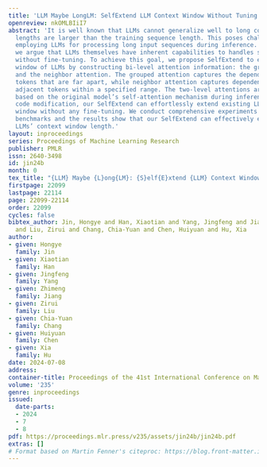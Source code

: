 ```yaml
---
title: 'LLM Maybe LongLM: SelfExtend LLM Context Window Without Tuning'
openreview: nkOMLBIiI7
abstract: 'It is well known that LLMs cannot generalize well to long contexts whose
  lengths are larger than the training sequence length. This poses challenges when
  employing LLMs for processing long input sequences during inference. In this work,
  we argue that LLMs themselves have inherent capabilities to handles s long contexts
  without fine-tuning. To achieve this goal, we propose SelfExtend to extend the context
  window of LLMs by constructing bi-level attention information: the grouped attention
  and the neighbor attention. The grouped attention captures the dependencies among
  tokens that are far apart, while neighbor attention captures dependencies among
  adjacent tokens within a specified range. The two-level attentions are computed
  based on the original model’s self-attention mechanism during inference. With minor
  code modification, our SelfExtend can effortlessly extend existing LLMs’ context
  window without any fine-tuning. We conduct comprehensive experiments on multiple
  benchmarks and the results show that our SelfExtend can effectively extend existing
  LLMs’ context window length.'
layout: inproceedings
series: Proceedings of Machine Learning Research
publisher: PMLR
issn: 2640-3498
id: jin24b
month: 0
tex_title: "{LLM} Maybe {L}ong{LM}: {S}elf{E}xtend {LLM} Context Window Without Tuning"
firstpage: 22099
lastpage: 22114
page: 22099-22114
order: 22099
cycles: false
bibtex_author: Jin, Hongye and Han, Xiaotian and Yang, Jingfeng and Jiang, Zhimeng
  and Liu, Zirui and Chang, Chia-Yuan and Chen, Huiyuan and Hu, Xia
author:
- given: Hongye
  family: Jin
- given: Xiaotian
  family: Han
- given: Jingfeng
  family: Yang
- given: Zhimeng
  family: Jiang
- given: Zirui
  family: Liu
- given: Chia-Yuan
  family: Chang
- given: Huiyuan
  family: Chen
- given: Xia
  family: Hu
date: 2024-07-08
address:
container-title: Proceedings of the 41st International Conference on Machine Learning
volume: '235'
genre: inproceedings
issued:
  date-parts:
  - 2024
  - 7
  - 8
pdf: https://proceedings.mlr.press/v235/assets/jin24b/jin24b.pdf
extras: []
# Format based on Martin Fenner's citeproc: https://blog.front-matter.io/posts/citeproc-yaml-for-bibliographies/
---
```

